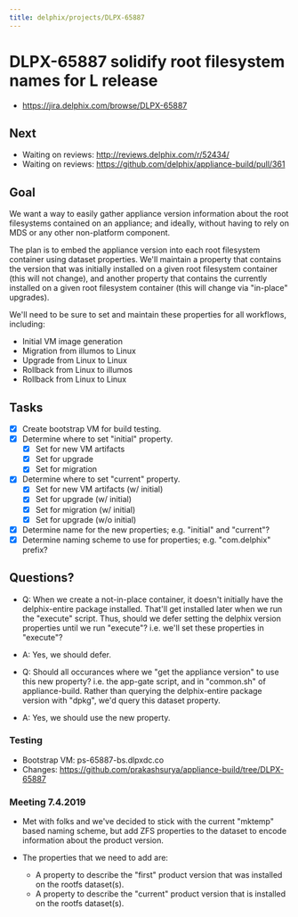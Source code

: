 ```yaml
---
title: delphix/projects/DLPX-65887
---
```


# DLPX-65887 solidify root filesystem names for L release

* https://jira.delphix.com/browse/DLPX-65887

## Next

* Waiting on reviews: http://reviews.delphix.com/r/52434/
* Waiting on reviews: https://github.com/delphix/appliance-build/pull/361

## Goal

We want a way to easily gather appliance version information about the
root filesystems contained on an appliance; and ideally, without
having to rely on MDS or any other non-platform component.

The plan is to embed the appliance version into each root filesystem
container using dataset properties. We'll maintain a property that
contains the version that was initially installed on a given root
filesystem container (this will not change), and another property that
contains the currently installed on a given root filesystem container
(this will change via "in-place" upgrades).

We'll need to be sure to set and maintain these properties for all
workflows, including:

* Initial VM image generation
* Migration from illumos to Linux
* Upgrade from Linux to Linux
* Rollback from Linux to illumos
* Rollback from Linux to Linux

## Tasks

* [x] Create bootstrap VM for build testing.
* [x] Determine where to set "initial" property.
  * [x] Set for new VM artifacts
  * [x] Set for upgrade
  * [x] Set for migration
* [x] Determine where to set "current" property.
  * [x] Set for new VM artifacts (w/ initial)
  * [x] Set for upgrade (w/ initial)
  * [x] Set for migration (w/ initial)
  * [x] Set for upgrade (w/o initial)
* [x] Determine name for the new properties; e.g. "initial" and
  "current"?
* [x] Determine naming scheme to use for properties; e.g. "com.delphix"
  prefix?

## Questions?

* Q: When we create a not-in-place container, it doesn't initially have
  the delphix-entire package installed. That'll get installed later when
  we run the "execute" script. Thus, should we defer setting the delphix
  version properties until we run "execute"? i.e. we'll set these
  properties in "execute"?

* A: Yes, we should defer.

* Q: Should all occurances where we "get the appliance version" to use
  this new property? i.e. the app-gate script, and in "common.sh" of
  appliance-build. Rather than querying the delphix-entire package
  version with "dpkg", we'd query this dataset property.

* A: Yes, we should use the new property.

### Testing

* Bootstrap VM: ps-65887-bs.dlpxdc.co
* Changes: https://github.com/prakashsurya/appliance-build/tree/DLPX-65887

### Meeting 7.4.2019

* Met with folks and we've decided to stick with the current "mktemp"
  based naming scheme, but add ZFS properties to the dataset to encode
  information about the product version.

* The properties that we need to add are:
  * A property to describe the "first" product version that was
    installed on the rootfs dataset(s).
  * A property to describe the "current" product version that is
    installed on the rootfs dataset(s).
